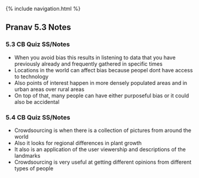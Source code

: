 {% include navigation.html %}

## Pranav 5.3 Notes

### 5.3 CB Quiz SS/Notes

- When you avoid bias this results in listening to data that you have previously already and frequently gathered in specific times
- Locations in the world can affect bias because peopel dont have access to technology
- Also points of interest happen in more densely populated areas and in urban areas over rural areas
- On top of that, many people can have either purposeful bias or it could also be accidental



### 5.4 CB Quiz SS/Notes

- Crowdsourcing is when there is a collection of pictures from around the world
- Also it looks for regional differences in plant growth
- It also is an application of the user viewership and descriptions of the landmarks
- Crowdsourcing is very useful at getting different opinions from different types of people
